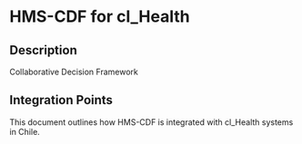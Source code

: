 # HMS-CDF for cl_Health

## Description

Collaborative Decision Framework

## Integration Points

This document outlines how HMS-CDF is integrated with cl_Health systems in Chile.
